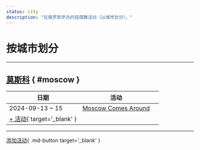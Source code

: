```yaml
---
status: city
description: "在俄罗斯举办的摇摆舞活动（以城市划分）。"
---
```


# 按城市划分

---

## <a id=moscow></a>[莫斯科](#moscow) { #moscow }

| 日期 | 活动 | |
| --- | --- | --- |
| 2024-09-13 ~ 15 | [Moscow Comes Around](moscow-comes-around-2024.md) |  |
| [+ 活动](https://github.com/swingdance/events/issues/new?assignees=&labels=add+event&projects=&template=02-add_entity.yml&title=%5B2024%2Fru_RU%5D%20%3CName%3E&region=ru_RU&province=Moscow&city=Moscow&org_id=&date_starts=2024-&date_ends=2024-){ target='_blank' }

---

[添加活动](https://github.com/swingdance/events/issues/new?assignees=&labels=add+event&projects=&template=02-add_entity.yml&title=%5Bru_RU%5D%20%3CName%3E&region=ru_RU&province=&city=&org_id=2024){ .md-button target='_blank' }
